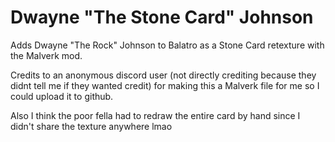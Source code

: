 # Dwayne "The Stone Card" Johnson
Adds Dwayne "The Rock" Johnson to Balatro as a Stone Card retexture with the Malverk mod.

Credits to an anonymous discord user (not directly crediting because they didnt tell me if they wanted credit) for making this a Malverk file for me so I could upload it to github.

Also I think the poor fella had to redraw the entire card by hand since I didn't share the texture anywhere lmao
